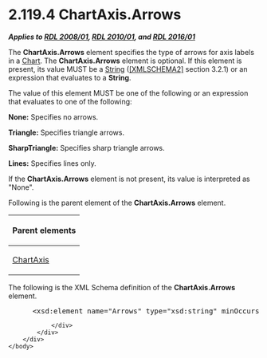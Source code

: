 <html dir="LTR" xmlns:mshelp="http://msdn.microsoft.com/mshelp" xmlns:ddue="http://ddue.schemas.microsoft.com/authoring/2003/5" xmlns:xlink="http://www.w3.org/1999/xlink" xmlns:tool="http://www.microsoft.com/tooltip">
    <head>
        <meta http-equiv="Content-Type" content="text/html; CHARSET=utf-8"></meta>
        <meta name="save" content="history"></meta>
        <title>2.119.4 ChartAxis.Arrows</title>
        <xml>
            <mshelp:toctitle title="2.119.4 ChartAxis.Arrows"></mshelp:toctitle>
            <mshelp:rltitle title="[MS-RDL]: ChartAxis.Arrows"></mshelp:rltitle>
            <mshelp:keyword index="A" term="c06619f4-79bc-4974-a0ec-be1d06b71583"></mshelp:keyword>
            <mshelp:attr name="DCSext.ContentType" value="open specification"></mshelp:attr>
            <mshelp:attr name="AssetID" value="c06619f4-79bc-4974-a0ec-be1d06b71583"></mshelp:attr>
            <mshelp:attr name="TopicType" value="kbRef"></mshelp:attr>
            <mshelp:attr name="DCSext.Title" value="[MS-RDL]: ChartAxis.Arrows" />
        </xml>
    </head>
    <body>
        <div id="header">
            <h1 class="heading">2.119.4 ChartAxis.Arrows</h1>
        </div>
        <div id="mainSection">
            <div id="mainBody">
                <div id="allHistory" class="saveHistory"></div>
                <div id="sectionSection0" class="section" name="collapseableSection">
                    

<p><b><i>Applies to </i></b><a href="1e855f94-4617-47e4-b89e-0856c6cb420f.html"><b><i>RDL 2008/01</i></b></a><b><i>,
</i></b><a href="3428e690-a348-4ec7-8a6a-8efb42d2cdee.html"><b><i>RDL 2010/01</i></b></a><b><i>,
and </i></b><a href="52ce3983-2bfc-4e72-9359-42aaf5fe4509.html"><b><i>RDL 2016/01</i></b></a></p>

<p>The <b>ChartAxis.Arrows</b> element specifies the type of
arrows for axis labels in a <a href="b0ab5524-7eb2-47a7-a4d3-230f5c8c5526.html">Chart</a>.
The <b>ChartAxis.Arrows</b> element is optional. If this element is present,
its value MUST be a <a href="1ed81ef3-a683-45e3-aaad-bd2bbe71bc3d.html">String</a>
(<a href="https://go.microsoft.com/fwlink/?LinkId=90610">[XMLSCHEMA2]</a>
section 3.2.1) or an expression that evaluates to a <b>String</b>. </p>

<p>The value of this element MUST be one of the following or an
expression that evaluates to one of the following:</p>

<p><b>None:</b> Specifies no arrows.</p>

<p><b>Triangle:</b> Specifies triangle arrows.</p>

<p><b>SharpTriangle:</b> Specifies sharp triangle
arrows.</p>

<p><b>Lines:</b> Specifies lines only.</p>

<p>If the <b>ChartAxis.Arrows</b> element is not present, its
value is interpreted as &quot;None&quot;.</p>

<p>Following is the parent element of the <b>ChartAxis.Arrows</b>
element.</p>

<table>
 <thead>
  <tr>
   <th>
   <p>Parent elements</p>
   </th>
  </tr>
 </thead>
 <tr>
  <td>
  <p><a href="0c19f1cb-ef68-4c28-a2d0-8601b7fd0f32.html">ChartAxis</a></p>
  </td>
 </tr>
</table>

<p>The following is the XML Schema definition of the <b>ChartAxis.Arrows</b>
element.</p>

<dl>
<dd>
<div><pre> &lt;xsd:element name=&quot;Arrows&quot; type=&quot;xsd:string&quot; minOccurs=&quot;0&quot; /&gt;
</pre></div>
</dd></dl>


                </div>
            </div>
        </div>
    </body>
</html>
